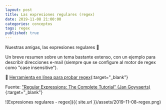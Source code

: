 ```yaml
---
layout: post
title: Las expresiones regulares (regex)
date: 2019-11-08 21:00:00
categories: conceptos
tags: regex
published: true
---
```


Nuestras amigas, las expresiones regulares 🤠

Un breve resumen sobre un tema bastante extenso, con un ejemplo para describir direcciones e-mail (siempre que se configure al motor de regex como "case insensitive").

🔹 [Herramienta en línea para probar regex](www.regex101.com){:target="_blank"}

Fuente: ["Regular Expressions: The Complete Tutorial" (Jan Goyvaerts)](https://www.amazon.com/Regular-Expressions-Complete-Jan-Goyvaerts/dp/1411677609){:target="_blank"}

![Expresiones regulares - regex]({{ site.url }}/assets/2019-11-08-regex.png)
